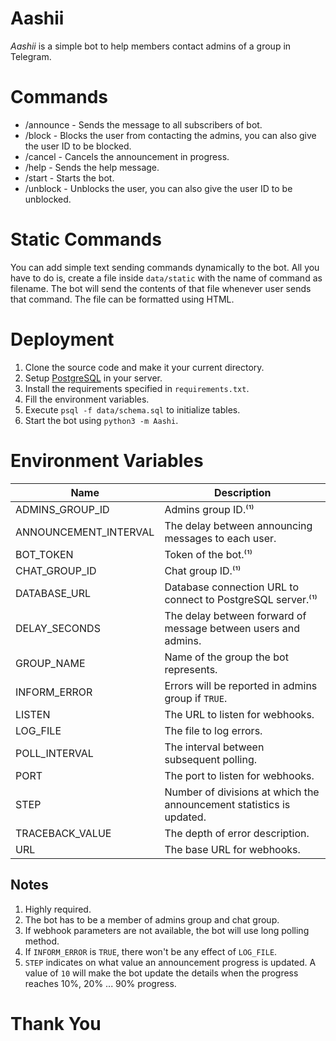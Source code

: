 # Aashii

_Aashii_ is a simple bot to help members contact admins of a group in Telegram.

# Commands

- /announce - Sends the message to all subscribers of bot.
- /block - Blocks the user from contacting the admins, you can also give the user ID to be blocked.
- /cancel - Cancels the announcement in progress.
- /help - Sends the help message.
- /start - Starts the bot.
- /unblock - Unblocks the user, you can also give the user ID to be unblocked.

# Static Commands

You can add simple text sending commands dynamically to the bot.
All you have to do is, create a file inside `data/static` with the name of command as filename.
The bot will send the contents of that file whenever user sends that command.
The file can be formatted using HTML.

# Deployment

1. Clone the source code and make it your current directory.
2. Setup [PostgreSQL](https://www.postgresql.org) in your server.
3. Install the requirements specified in `requirements.txt`.
4. Fill the environment variables.
5. Execute `psql -f data/schema.sql` to initialize tables.
6. Start the bot using `python3 -m Aashi`.

# Environment Variables

| Name                  | Description                                                          |
| --------------------- | --------------------------------------------------------------       |
| ADMINS_GROUP_ID       | Admins group ID.⁽¹⁾                                                  |
| ANNOUNCEMENT_INTERVAL | The delay between announcing messages to each user.                  |
| BOT_TOKEN             | Token of the bot.⁽¹⁾                                                 |
| CHAT_GROUP_ID         | Chat group ID.⁽¹⁾                                                    |
| DATABASE_URL          | Database connection URL to connect to PostgreSQL server.⁽¹⁾          |
| DELAY_SECONDS         | The delay between forward of message between users and admins.       |
| GROUP_NAME            | Name of the group the bot represents.                                |
| INFORM_ERROR          | Errors will be reported in admins group if `TRUE`.                   |
| LISTEN                | The URL to listen for webhooks.                                      |
| LOG_FILE              | The file to log errors.                                              |
| POLL_INTERVAL         | The interval between subsequent polling.                             |
| PORT                  | The port to listen for webhooks.                                     |
| STEP                  | Number of divisions at which the announcement statistics is updated. |
| TRACEBACK_VALUE       | The depth of error description.                                      |
| URL                   | The base URL for webhooks.                                           |

## Notes

1. Highly required.
2. The bot has to be a member of admins group and chat group.
3. If webhook parameters are not available, the bot will use long polling method.
4. If `INFORM_ERROR` is `TRUE`, there won't be any effect of `LOG_FILE`.
5. `STEP` indicates on what value an announcement progress is updated. A value of `10` will make the bot update the details when the progress reaches 10%, 20% ... 90% progress.

# Thank You
